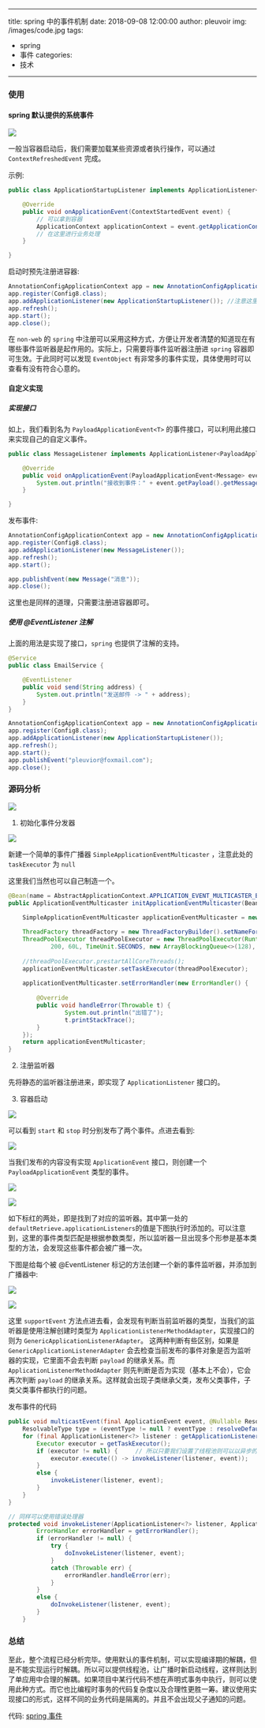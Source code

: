 
---
title: spring 中的事件机制
date: 2018-09-08 12:00:00
author: pleuvoir
img: /images/code.jpg
tags:
  - spring
  - 事件
categories:
  - 技术
---


### 使用

#### spring 默认提供的系统事件

![](https://i.imgur.com/zlucVL0.png)

一般当容器启动后，我们需要加载某些资源或者执行操作，可以通过 `ContextRefreshedEvent` 完成。

示例:

```java
public class ApplicationStartupListener implements ApplicationListener<ContextStartedEvent> {

	@Override
	public void onApplicationEvent(ContextStartedEvent event) {
		// 可以拿到容器
		ApplicationContext applicationContext = event.getApplicationContext();
		// 在这里进行业务处理
	}

}
```

启动时预先注册进容器:

```java
AnnotationConfigApplicationContext app = new AnnotationConfigApplicationContext();
app.register(Config8.class);
app.addApplicationListener(new ApplicationStartupListener()); //注意这里
app.refresh();
app.start();
app.close();
```

在 `non-web` 的 `spring` 中注册可以采用这种方式，方便让开发者清楚的知道现在有哪些事件监听器是起作用的。实际上，只需要将事件监听器注册进 `spring` 容器即可生效。于此同时可以发现 `EventObject` 有非常多的事件实现，具体使用时可以查看有没有符合心意的。

#### 自定义实现

##### 实现接口

如上，我们看到名为 `PayloadApplicationEvent<T>` 的事件接口，可以利用此接口来实现自己的自定义事件。

```java
public class MessageListener implements ApplicationListener<PayloadApplicationEvent<Message>> {

	@Override
	public void onApplicationEvent(PayloadApplicationEvent<Message> event) {
		System.out.println("接收到事件：" + event.getPayload().getMessage());
	}

}
```

发布事件:

```java
AnnotationConfigApplicationContext app = new AnnotationConfigApplicationContext();
app.register(Config8.class);
app.addApplicationListener(new MessageListener());
app.refresh();
app.start();

app.publishEvent(new Message("消息"));
app.close();
```

这里也是同样的道理，只需要注册进容器即可。

##### 使用 @EventListener 注解

上面的用法是实现了接口，`spring` 也提供了注解的支持。

```java
@Service
public class EmailService {

	@EventListener
	public void send(String address) {
		System.out.println("发送邮件 -> " + address);
	}
}

```

```java
AnnotationConfigApplicationContext app = new AnnotationConfigApplicationContext();
app.register(Config8.class);
app.addApplicationListener(new ApplicationStartupListener());
app.refresh();
app.start();
app.publishEvent("pleuvior@foxmail.com");
app.close();
```

### 源码分析

![](https://i.imgur.com/70POWGo.png)

1. 初始化事件分发器

![](https://i.imgur.com/wE3jGAj.png)

新建一个简单的事件广播器 `SimpleApplicationEventMulticaster` ，注意此处的 `taskExecutor` 为 `null`

这里我们当然也可以自己制造一个。

```java
@Bean(name = AbstractApplicationContext.APPLICATION_EVENT_MULTICASTER_BEAN_NAME)
public ApplicationEventMulticaster initApplicationEventMulticaster(BeanFactory beanFactory) {
	
	SimpleApplicationEventMulticaster applicationEventMulticaster = new SimpleApplicationEventMulticaster(beanFactory);

	ThreadFactory threadFactory = new ThreadFactoryBuilder().setNameFormat("事件处理线程-%d").build();
	ThreadPoolExecutor threadPoolExecutor = new ThreadPoolExecutor(Runtime.getRuntime().availableProcessors() * 2,
			200, 60L, TimeUnit.SECONDS, new ArrayBlockingQueue<>(128), threadFactory);
	
	//threadPoolExecutor.prestartAllCoreThreads();
	applicationEventMulticaster.setTaskExecutor(threadPoolExecutor);
	
	applicationEventMulticaster.setErrorHandler(new ErrorHandler() {
		
		@Override
		public void handleError(Throwable t) {
				System.out.println("出错了");
				t.printStackTrace();
		}
	});
	return applicationEventMulticaster;
}
```

2. 注册监听器

先将静态的监听器注册进来，即实现了 `ApplicationListener` 接口的。

3. 容器启动

![](https://i.imgur.com/lbuf4Wz.png)

可以看到 `start` 和 `stop` 时分别发布了两个事件。点进去看到:

![](https://i.imgur.com/h96JtFh.png)

当我们发布的内容没有实现 `ApplicationEvent` 接口，则创建一个 `PayloadApplicationEvent` 类型的事件。

![](https://i.imgur.com/T7vG7MU.png)

![](https://i.imgur.com/gYD6Wk3.png)


如下标红的两处，即是找到了对应的监听器。其中第一处的 `defaultRetrieve.applicationListeners`的值是下图执行时添加的。可以注意到，这里的事件类型匹配是根据参数类型，所以监听器一旦出现多个形参是基本类型的方法，会发现这些事件都会被广播一次。

下图是给每个被 @EventListener 标记的方法创建一个新的事件监听器，并添加到广播器中:

![](https://i.imgur.com/zgjMDsU.png)


![](https://i.imgur.com/JbOqxZr.png)

这里 `supportEvent` 方法点进去看，会发现有判断当前监听器的类型，当我们的监听器是使用注解创建时类型为 `ApplicationListenerMethodAdapter`，实现接口的则为 `GenericApplicationListenerAdapter`。 这两种判断有些区别，如果是 `GenericApplicationListenerAdapter` 会去检查当前发布的事件对象是否为监听器的实现，它里面不会去判断 `payload` 的继承关系。而 `ApplicationListenerMethodAdapter` 则先判断是否为实现（基本上不会），它会再次判断 `payload` 的继承关系。这样就会出现子类继承父类，发布父类事件，子类父类事件都执行的问题。


发布事件的代码

```java
public void multicastEvent(final ApplicationEvent event, @Nullable ResolvableType eventType) {
	ResolvableType type = (eventType != null ? eventType : resolveDefaultEventType(event));
	for (final ApplicationListener<?> listener : getApplicationListeners(event, type)) {
		Executor executor = getTaskExecutor();
		if (executor != null) {		// 所以只要我们设置了线程池则可以以异步的形式执行
			executor.execute(() -> invokeListener(listener, event));
		}
		else {
			invokeListener(listener, event);
		}
	}
}

// 同样可以使用错误处理器
protected void invokeListener(ApplicationListener<?> listener, ApplicationEvent event) {
		ErrorHandler errorHandler = getErrorHandler();
		if (errorHandler != null) {
			try {
				doInvokeListener(listener, event);
			}
			catch (Throwable err) {
				errorHandler.handleError(err);
			}
		}
		else {
			doInvokeListener(listener, event);
		}
	}
```
### 总结

至此，整个流程已经分析完毕。使用默认的事件机制，可以实现编译期的解耦，但是不能实现运行时解耦。所以可以提供线程池，让广播时新启动线程，这样则达到了单应用中合理的解耦。如果项目中某行代码不想在声明式事务中执行，则可以使用此种方式。而它也比编程时事务的代码复杂度以及合理性更胜一筹。建议使用实现接口的形式，这样不同的业务代码是隔离的。并且不会出现父子通知的问题。


代码: [spring 事件](https://github.com/pleuvoir/reference-samples/blob/master/spring-annotation-based-example/src/main/java/io/github/pleuvoir/chapter08/Config8.java "spring 事件")